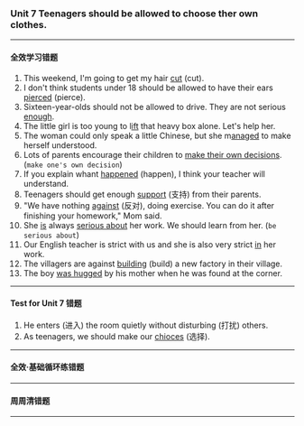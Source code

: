 ### Unit 7 Teenagers should be allowed to choose ther own clothes.

---

#### 全效学习错题

1. This weekend, I'm going to get my hair <u>cut</u> (cut).
2. I don't think students under 18 should be allowed to have their ears <u>pierced</u> (pierce).
3. Sixteen-year-olds should not be allowed to drive. They are not serious <u>enough</u>.
4. The little girl is too young to l<u>ift</u> that heavy box alone. Let's help her.
5. The woman could only speak a little Chinese, but she m<u>anaged</u> to make herself understood.
6. Lots of parents encourage their children to <u>make their own decisions</u>. (`make one's own decision`)
7. If you explain whant <u>happened</u> (happen), I think your teacher will understand.
8. Teenagers should get enough <u>support</u> (支持) from their parents.
9. "We have nothing <u>against</u> (反对), doing exercise. You can do it after finishing your homework," Mom said.
10. She <u>is</u> always <u>serious about</u> her work. We should learn from her. (`be serious about`)
11. Our English teacher is strict with us and she is also very strict <u>in</u> her work.
12. The villagers are against <u>building</u> (build) a new factory in their village.
13. The boy <u>was hugged</u> by his mother when he was found at the corner.

---

#### Test for Unit 7 错题

1. He enters (进入) the room quietly without disturbing (打扰) others.
2. As teenagers, we should make our <u>chioces</u> (选择).

---

#### 全效·基础循环练错题

---

#### 周周清错题

---
